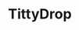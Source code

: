 ---
title: TittyDrop
crosslinks:
- livven
- SpankSafe
- JavDownloadCenter
- youtubefactsbot
- u_imguralbumbot
- BustyNaturalPornstars
- BiggerThanYouThought
- AlyssaAtNightFans
- rhettal
- MassdropBot
- botwatch
- ghostnipples
- Rubenesque_I_Am
- GoodSiren
- TessaFowler
- Blondbunny
- AsBigAsYouThought
- YUROP
- FuckYou
- noisygifs
---